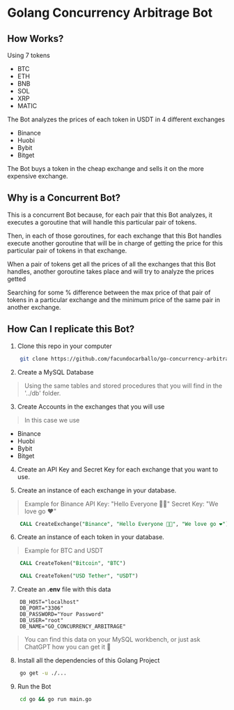 # Golang Concurrency Arbitrage Bot

## How Works?
Using 7 tokens
- BTC
- ETH
- BNB
- SOL
- XRP
- MATIC

The Bot analyzes the prices of each token in USDT in 4 different exchanges
- Binance
- Huobi
- Bybit
- Bitget

The Bot buys a token in the cheap exchange and sells it on the more expensive exchange.

## Why is a Concurrent Bot?
This is a concurrent Bot because, for each pair that this Bot analyzes, it executes a goroutine that will handle this particular pair of tokens.

Then, in each of those goroutines, for each exchange that this Bot handles execute another goroutine that will be in charge of getting the price for this particular pair of tokens in that exchange.

When a pair of tokens get all the prices of all the exchanges that this Bot handles, another goroutine takes place and will try to analyze the prices getted

Searching for some % difference between the max price of that pair of tokens in a particular exchange and the minimum price of the same pair in another exchange.


## How Can I replicate this Bot?
1. Clone this repo in your computer
```bash
    git clone https://github.com/facundocarballo/go-concurrency-arbitrage.git
```

2. Create a MySQL Database
> Using the same tables and stored procedures that you will find in the '../db' folder.

3. Create Accounts in the exchanges that you will use
> In this case we use
- Binance
- Huobi
- Bybit
- Bitget

4. Create an API Key and Secret Key for each exchange that you want to use.

5. Create an instance of each exchange in your database.
> Example for Binance
API Key: "Hello Everyone 👋🏼"
Secret Key: "We love go ❤️"


```sql
    CALL CreateExchange("Binance", "Hello Everyone 👋🏼", "We love go ❤️");
```

6. Create an instance of each token in your database.
> Example for BTC and USDT

```sql
    CALL CreateToken("Bitcoin", "BTC")
```
```sql
    CALL CreateToken("USD Tether", "USDT")
```

7. Create an **.env** file with this data
```.env
    DB_HOST="localhost"
    DB_PORT="3306"
    DB_PASSWORD="Your Password"
    DB_USER="root"
    DB_NAME="GO_CONCURRENCY_ARBITRAGE"
```
> You can find this data on your MySQL workbench, or just ask ChatGPT how you can get it 🤣

8. Install all the dependencies of this Golang Project
```bash
    go get -u ./...
```

9. Run the Bot
```bash
    cd go && go run main.go
```